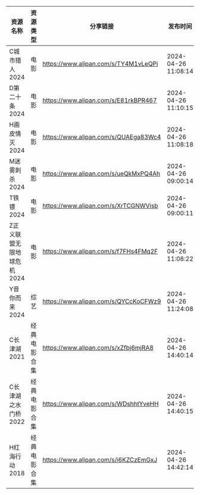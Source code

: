 | 资源名称            | 资源类型   | 分享链接                                 | 发布时间                |
| --------------- | ------ | ------------------------------------ | ------------------- |
| C城市猎人2024       | 电影     | https://www.alipan.com/s/TY4M1vLeQPi | 2024-04-26 11:08:14 |
| D第二十条2024       | 电影     | https://www.alipan.com/s/E81rkBPR467 | 2024-04-26 11:10:15 |
| H画皮情灭2024       | 电影     | https://www.alipan.com/s/QUAEga83Wc4 | 2024-04-26 11:08:18 |
| M迷雾刺杀2024       | 电影     | https://www.alipan.com/s/ueQkMxPQ4Ah | 2024-04-26 09:00:14 |
| T铁镖2024         | 电影     | https://www.alipan.com/s/XrTCGNWVisb | 2024-04-26 09:00:11 |
| Z正义联盟无限地球危机2024 | 电影     | https://www.alipan.com/s/f7FHs4FMq2F | 2024-04-26 11:08:22 |
| Y音你而来2024       | 综艺     | https://www.alipan.com/s/QYCcKoCFWz9 | 2024-04-26 11:24:08 |
| C长津湖2021        | 经典电影合集 | https://www.alipan.com/s/xZfbj6mjRA8 | 2024-04-26 14:40:14 |
| C长津湖之水门桥2022    | 经典电影合集 | https://www.alipan.com/s/WDshhtYveHH | 2024-04-26 14:40:15 |
| H红海行动2018       | 经典电影合集 | https://www.alipan.com/s/i6KZCzEmGxJ | 2024-04-26 14:42:14 |
